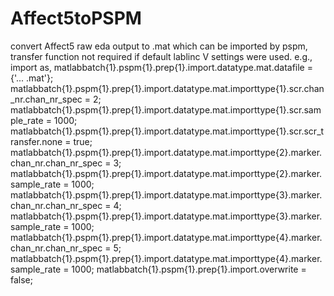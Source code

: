 # Affect5toPSPM


convert Affect5 raw eda output to .mat which can be imported by pspm, transfer function not required if default lablinc V settings were used. 
e.g., import as, 
matlabbatch{1}.pspm{1}.prep{1}.import.datatype.mat.datafile = {'... .mat'};
matlabbatch{1}.pspm{1}.prep{1}.import.datatype.mat.importtype{1}.scr.chan_nr.chan_nr_spec = 2;
matlabbatch{1}.pspm{1}.prep{1}.import.datatype.mat.importtype{1}.scr.sample_rate = 1000;
matlabbatch{1}.pspm{1}.prep{1}.import.datatype.mat.importtype{1}.scr.scr_transfer.none = true;
matlabbatch{1}.pspm{1}.prep{1}.import.datatype.mat.importtype{2}.marker.chan_nr.chan_nr_spec = 3;
matlabbatch{1}.pspm{1}.prep{1}.import.datatype.mat.importtype{2}.marker.sample_rate = 1000;
matlabbatch{1}.pspm{1}.prep{1}.import.datatype.mat.importtype{3}.marker.chan_nr.chan_nr_spec = 4;
matlabbatch{1}.pspm{1}.prep{1}.import.datatype.mat.importtype{3}.marker.sample_rate = 1000;
matlabbatch{1}.pspm{1}.prep{1}.import.datatype.mat.importtype{4}.marker.chan_nr.chan_nr_spec = 5;
matlabbatch{1}.pspm{1}.prep{1}.import.datatype.mat.importtype{4}.marker.sample_rate = 1000;
matlabbatch{1}.pspm{1}.prep{1}.import.overwrite = false;
